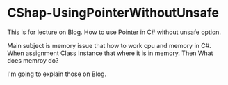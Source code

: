 # CShap-UsingPointerWithoutUnsafe
This is for lecture on Blog.
How to use Pointer in C# without unsafe option.

Main subject is memory issue that how to work cpu and memory in C#.
When assignment Class Instance that where it is in memory.
Then What does memroy do?

I'm going to explain those on Blog.
